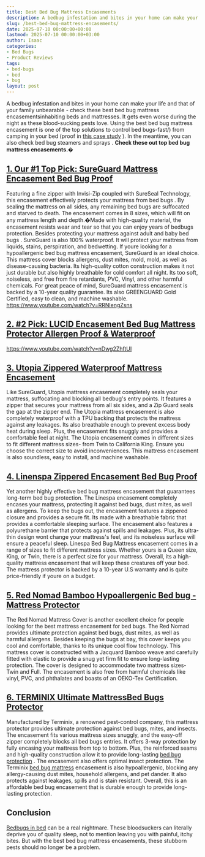 ```yaml
---
title: Best Bed Bug Mattress Encasements
description: A bedbug infestation and bites in your home can make your life and that of your family unbearable - check these best bed bug mattress encasementsinhabiting...
slug: /best-bed-bug-mattress-encasements/
date: 2025-07-10 00:00:00+00:00
lastmod: 2025-07-10 00:00:00+03:00
author: Isaac
categories:
- Bed Bugs
- Product Reviews
tags:
- bed-bugs
- bed
- bug
layout: post
---
```

A bedbug infestation and
bites
in your home can make your life and that of your family unbearable - check these best bed bug mattress encasementsinhabiting beds and mattresses.
It gets even worse during the night as these blood-sucking pests love.
Using the best bed bug mattress encasement is one of the top solutions to
control bed bugs-fast/)
from camping in your bed (proof in
[this case study](https://www.ncbi.nlm.nih.gov/pmc/articles/PMC5620696/)
).
In the meantime, you can also check
bed bug steamers
and
sprays
.
**Check these out top bed bug mattress encasements.�**

## [1. Our #1 Top Pick: SureGuard Mattress Encasement Bed Bug Proof](https://www.amazon.com/dp/B00WI09NM6/?tag=p-policy-20)

Featuring a fine zipper with Invisi-Zip coupled with SureSeal Technology, this encasement effectively protects your mattress from
bed bugs
. By sealing the mattress on all sides, any remaining bed bugs are suffocated and starved to death.
The encasement comes in 8 sizes, which will fit on any mattress length and depth.�Made with high-quality material, the encasement resists wear and tear so that you can enjoy years of bedbugs protection.
Besides protecting your mattress against adult and
baby bed bugs
. SureGuard is also 100% waterproof. It will protect your mattress from liquids, stains, perspiration, and bedwetting.
If youre looking for a
hypoallergenic bed bug
mattress encasement, SureGuard is an ideal choice. This mattress cover blocks allergens, dust mites, mold, mold, as well as disease-causing bacteria.
Its high-quality cotton construction makes it not just durable but also highly breathable for cold comfort all night. Its too soft, noiseless, and free from fire retardants, PVC, Vinyl, and other harmful chemicals.
For great peace of mind, SureGuard mattress encasement is backed by a 10-year quality guarantee. Its also GREENGUARD Gold Certified, easy to clean, and machine washable.
https://www.youtube.com/watch?v=RRNlengZsns
## [**2. #2 Pick: LUCID Encasement Bed Bug Mattress Protector Allergen Proof & Waterproof**](https://www.amazon.com/dp/B00B1ZRLLY/?tag=p-policy-20)

https://www.youtube.com/watch?v=nDwg2ZhftUI
## [3. Utopia Zippered Waterproof Mattress Encasement](https://www.amazon.com/dp/B00U6HREPQ/?tag=p-policy-20)

Like SureGuard, Utopia mattress encasement completely seals your mattress, suffocating and blocking all bedbug's entry points.
It features a zipper that secures your mattress from all six sides, and a Zip Guard seals the gap at the zipper end.
The Utopia mattress encasement is also completely waterproof with a TPU backing that protects the mattress against any leakages. Its also breathable enough to prevent excess body heat during sleep. Plus, the encasement fits snuggly and provides a comfortable feel at night.
The Utopia encasement comes in different sizes to fit different mattress sizes- from Twin to California King. Ensure you choose the correct size to avoid inconveniences. This mattress encasement is also soundless, easy to install, and machine washable.
## [4. Linenspa Zippered Encasement Bed Bug Proof](https://www.amazon.com/dp/B00Z06F2OI/?tag=p-policy-20)

Yet another highly effective bed bug mattress encasement that guarantees long-term bed bug protection.
The Linespa encasement completely encases your mattress, protecting it against bed bugs, dust mites, as well as allergens. To keep the bugs out, the encasement features a zippered closure and provides a secure fit.
Its made with a breathable fabric that provides a comfortable sleeping surface. The encasement also features a polyurethane barrier that protects against spills and leakages. Plus, its ultra-thin design wont change your mattress's feel, and its noiseless surface will ensure a peaceful sleep.
Linespa
Bed Bug
Mattress encasement comes in a range of sizes to fit different mattress sizes. Whether yours is a Queen size, King, or Twin, there is a perfect size for your mattress.
Overall, its a high-quality mattress encasement that will keep these creatures off your bed. The mattress protector is backed by a 10-year U.S warranty and is quite price-friendly if youre on a budget.
## [5. Red Nomad Bamboo Hypoallergenic Bed bug - Mattress Protector](https://www.amazon.com/dp/B01GOS7JZU/?tag=p-policy-20)

The Red Nomad Mattress Cover is another excellent choice for people looking for the best mattress encasement for bed bugs.
The Red Nomad provides ultimate protection against bed bugs, dust mites, as well as harmful allergens. Besides keeping the bugs at bay, this cover keeps you cool and comfortable, thanks to its unique cool flow technology.
This mattress cover is constructed with a Jacquard Bamboo weave and carefully fitted with elastic to provide a snug yet firm fit to ensure long-lasting protection. The cover is designed to accommodate two mattress sizes- Twin and Full.
The encasement is also free from harmful chemicals like vinyl, PVC, and phthalates and boasts of an OEKO-Tex Certification.
## [6. TERMINIX Ultimate MattressBed Bugs Protector](https://www.amazon.com/dp/B01CF1PT4I/?tag=p-policy-20)

Manufactured by Terminix, a renowned pest-control company, this mattress protector provides ultimate protection against bed bugs, mites, and insects.
The encasement fits various mattress sizes snuggly, and the easy-off zipper completely blocks all bed bugs entries. It offers 3-way protection by fully encasing your mattress from top to bottom.
Plus, the reinforced seams and high-quality construction allow it to provide long-lasting
[bed bug protection](https://pestpolicy.com/bed-bugs-vs-mites/)
. The encasement also offers optimal insect protection.
The Terminix
[bed bug mattress](https://pestpolicy.com/what-causes-bed-bugs/)
encasement is also hypoallergenic, blocking any allergy-causing dust mites, household allergens, and pet dander. It also protects against leakages, spills and is stain resistant.
Overall, this is an
affordable bed bug encasement
that is durable enough to provide long-lasting protection.
## Conclusion
[Bedbugs in bed](https://pestpolicy.com/do-bed-bugs-fly/)
can be a real nightmare. These bloodsuckers can literally deprive you of quality sleep, not to mention leaving you with painful, itchy bites.
But
with the best bed bug
mattress encasements, these stubborn pests should no longer be a problem.